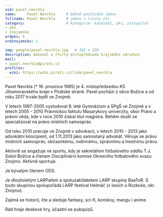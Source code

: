 ```yaml
---
uid: pavel.nevrkla
name:     Pavel Nevrkla  	# běžně používáné jméno
fullname: Pavel Nevrkla  	# jméno s tituly etc.
category:                 	# kategorie: kandidat, pks, zastupitel
- pks
- znojemsko
ordpks: 5
ordznojemsko: 1

img: people/pavel-nevrkla.jpg   # 165 x 220
description: Advokát a čtvrtý místopředseda krajského sdružení       	# kratký popis, max 160 znaků
mail:
- pavel.nevrkla@pirati.cz
profiles:
  wiki: https://wiki.pirati.cz/lide/pavel_nevrkla
---
```


Pavel Nevrkla (* 16. prosince 1985) je 4. místopředsedou KS Jihomoravského kraje v Pirátské straně. Pavel pochází z obce Božice a od roku 2017 trvale bydlí ve Znojmě.

V letech 1997-2005 vystudoval 8. leté Gymnázium a SPgŠ ve Znojmě a v letech 2005 - 2010 Právnickou faktulu Masarykovy univerzity, obor Právo a právní věda, kde v roce 2010 získal titul magistra. Behěm studií se specializoval na právo místních samospráv.

Od roku 2010 pracuje ve Znojmě v advokacii, v letech 2010 - 2013 jako advokátní koncipient, od 1.11.2013 jako samostaný advokát. Věnuje se právu místních samospráv, občasnkému, rodinnému, správnímu a trestnímu právu.

Aktivně se angažuje ve sportu, kdy je sekretářem fotbalového oddílu T.J. Sokol Božice a členem Disciplinární komise Okresního fotbalového svazu Znojmo. Aktivně sportuje.

Je bývalým členem ODS.

Je dlouholetým LARPařem a spoluzakldatelem LARP skupiny BaaToR. S touto skupinou spolupořádá LARP festival Helmáč (v lesích u Rozkoše, okr. Znojmo).

Zajímá se historii, čte a sleduje fantasy, sci-fi, komiksy, mangu i anime.

Rád hraje deskové hry, účastní se pubquizů.
